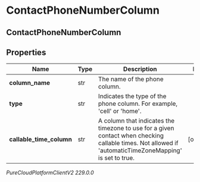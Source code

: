 # ContactPhoneNumberColumn

## ContactPhoneNumberColumn

## Properties

|Name | Type | Description | Notes|
|------------ | ------------- | ------------- | -------------|
| **column_name** | str | The name of the phone column. | |
| **type** | str | Indicates the type of the phone column. For example, &#39;cell&#39; or &#39;home&#39;. | |
| **callable_time_column** | str | A column that indicates the timezone to use for a given contact when checking callable times. Not allowed if &#39;automaticTimeZoneMapping&#39; is set to true. | [optional] |



_PureCloudPlatformClientV2 229.0.0_
